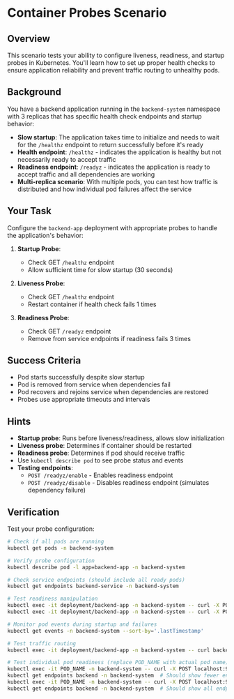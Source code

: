 # Container Probes Scenario

## Overview
This scenario tests your ability to configure liveness, readiness, and startup probes in Kubernetes. You'll learn how to set up proper health checks to ensure application reliability and prevent traffic routing to unhealthy pods.

## Background
You have a backend application running in the `backend-system` namespace with 3 replicas that has specific health check endpoints and startup behavior:
- **Slow startup**: The application takes time to initialize and needs to wait for the `/healthz` endpoint to return successfully before it's ready
- **Health endpoint**: `/healthz` - indicates the application is healthy but not necessarily ready to accept traffic
- **Readiness endpoint**: `/readyz` - indicates the application is ready to accept traffic and all dependencies are working
- **Multi-replica scenario**: With multiple pods, you can test how traffic is distributed and how individual pod failures affect the service

## Your Task
Configure the `backend-app` deployment with appropriate probes to handle the application's behavior:

1. **Startup Probe**: 
   - Check GET `/healthz` endpoint
   - Allow sufficient time for slow startup (30 seconds)

2. **Liveness Probe**:
   - Check GET `/healthz` endpoint  
   - Restart container if health check fails 1 times

3. **Readiness Probe**:
   - Check GET `/readyz` endpoint
   - Remove from service endpoints if readiness fails 3 times

## Success Criteria
- Pod starts successfully despite slow startup
- Pod is removed from service when dependencies fail
- Pod recovers and rejoins service when dependencies are restored
- Probes use appropriate timeouts and intervals

## Hints

- **Startup probe**: Runs before liveness/readiness, allows slow initialization
- **Liveness probe**: Determines if container should be restarted
- **Readiness probe**: Determines if pod should receive traffic
- Use `kubectl describe pod` to see probe status and events
- **Testing endpoints**:
  - `POST /readyz/enable` - Enables readiness endpoint
  - `POST /readyz/disable` - Disables readiness endpoint (simulates dependency failure)

## Verification

Test your probe configuration:

```bash
# Check if all pods are running
kubectl get pods -n backend-system

# Verify probe configuration
kubectl describe pod -l app=backend-app -n backend-system

# Check service endpoints (should include all ready pods)
kubectl get endpoints backend-service -n backend-system

# Test readiness manipulation
kubectl exec -it deployment/backend-app -n backend-system -- curl -X POST backend:8080/readyz/disable
kubectl exec -it deployment/backend-app -n backend-system -- curl -X POST backend:8080/readyz/enable

# Monitor pod events during startup and failures
kubectl get events -n backend-system --sort-by='.lastTimestamp'

# Test traffic routing
kubectl exec -it deployment/backend-app -n backend-system -- curl backend:8080

# Test individual pod readiness (replace POD_NAME with actual pod name)
kubectl exec -it POD_NAME -n backend-system -- curl -X POST localhost:9898/readyz/disable
kubectl get endpoints backend -n backend-system  # Should show fewer endpoints
kubectl exec -it POD_NAME -n backend-system -- curl -X POST localhost:9898/readyz/enable
kubectl get endpoints backend -n backend-system  # Should show all endpoints again
```
